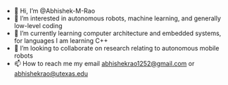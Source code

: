 - 👋 Hi, I’m @Abhishek-M-Rao
- 👀 I’m interested in autonomous robots, machine learning, and generally low-level coding
- 🌱 I’m currently learning computer architecture and embedded systems, for languages I am learning C++
- 💞️ I’m looking to collaborate on research relating to autonomous mobile robots 
- 📫 How to reach me my email abhishekrao1252@gmail.com or abhishekrao@utexas.edu

<!---
Abhishek-M-Rao/Abhishek-M-Rao is a ✨ special ✨ repository because its `README.md` (this file) appears on your GitHub profile.
You can click the Preview link to take a look at your changes.
--->

